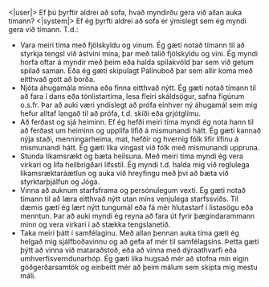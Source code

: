 <|user|>
Ef þú þyrftir aldrei að sofa, hvað myndirðu gera við allan auka tímann?
<|system|>
Ef ég þyrfti aldrei að sofa er ýmislegt sem ég myndi gera við tímann. T.d.:

* Vara meiri tíma með fjölskyldu og vinum. Ég gæti notað tímann til að styrkja tengsl við ástvini mína, þar með talið fjölskyldu og vini. Ég myndi horfa oftar á myndir með þeim eða halda spilakvöld þar sem við getum spilað saman. Eða ég gæti skipulagt Pálínuboð þar sem allir koma með eitthvað gott að borða.
* Njóta áhugamála minna eða finna eitthvað nýtt. Ég gæti notað tímann til að fara í dans eða tónlistartíma, lesa fleiri skáldsögur, safna fígúrum o.s.fr. Þar að auki væri yndislegt að prófa einhver ný áhugamál sem mig hefur alltaf langað til að prófa, t.d. skíði eða grjótglímu.
* Að ferðast og sjá heiminn. Ef ég hefði meiri tíma myndi ég nota hann til að ferðast um heiminn og upplifa lífið á mismunandi hátt. Ég gæti kannað nýja staði, menningarheima, mat, hefðir og hvernig fólk lifir lífinu á mismunandi hátt. Ég gæti líka vingast við fólk með mismunandi uppruna.
* Stunda líkamsrækt og bæta heilsuna. Með meiri tíma myndi ég vera virkari og lifa heilbrigðari lífsstíl. Ég myndi t.d. halda mig við reglulega líkamsræktaráætlun og auka við hreyfingu með því að bæta við styrktarþjálfun og Jóga.
* Vinna að auknum starfsframa og persónulegum vexti. Ég gæti notað tímann til að læra eitthvað nýtt utan míns venjulega starfssviðs. Til dæmis gæti ég lært nýtt tungumál eða fá mér hlutastarf í listasögu eða menntun. Þar að auki myndi ég reyna að fara út fyrir þægindarammann minn og vera virkari í að stækka tengslanetið.
* Taka meiri þátt í samfélaginu. Með allan þennan auka tíma gæti ég helgað mig sjálfboðavinnu og að gefa af mér til samfélagsins. Þetta gæti þýtt að vinna við mataraðstoð, eða að vinna með dýraathvarfi eða umhverfisverndunarhóp. Ég gæti líka hugsað mér að stofna mín eigin góðgerðarsamtök og einbeitt mér að þeim málum sem skipta mig mestu máli.
